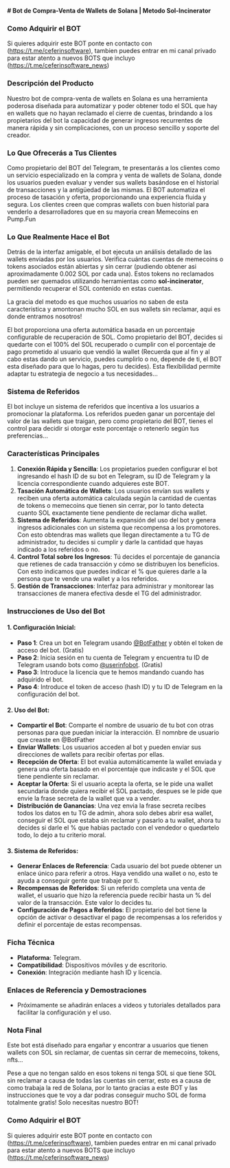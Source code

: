 **# Bot de Compra-Venta de Wallets de Solana | Metodo Sol-Incinerator**

### Como Adquirir el BOT
Si quieres adquirir este BOT ponte en contacto con (https://t.me/ceferinsoftware), tambien puedes entrar en mi canal privado para estar atento a nuevos BOTS que incluyo (https://t.me/ceferinsoftware_news)

### Descripción del Producto
Nuestro bot de compra-venta de wallets en Solana es una herramienta poderosa diseñada para automatizar y poder obtener todo el SOL que hay en wallets que no hayan reclamado el cierre de cuentas, brindando a los propietarios del bot la capacidad de generar ingresos recurrentes de manera rápida y sin complicaciones, con un proceso sencillo y soporte del creador.

### Lo Que Ofrecerás a Tus Clientes
Como propietario del BOT del Telegram, te presentarás a los clientes como un servicio especializado en la compra y venta de wallets de Solana, donde los usuarios pueden evaluar y vender sus wallets basándose en el historial de transacciones y la antigüedad de las mismas. El BOT automatiza el proceso de tasación y oferta, proporcionando una experiencia fluida y segura. Los clientes creen que compras wallets con buen historial para venderlo a desarrolladores que en su mayoria crean Memecoins en Pump.Fun

### Lo Que Realmente Hace el Bot
Detrás de la interfaz amigable, el bot ejecuta un análisis detallado de las wallets enviadas por los usuarios. Verifica cuántas cuentas de memecoins o tokens asociados están abiertas y sin cerrar (pudiendo obtener asi aproximadamente 0.002 SOL por cada una). Estos tokens no reclamados pueden ser quemados utilizando herramientas como **sol-incinerator**, permitiendo recuperar el SOL contenido en estas cuentas. 

La gracia del metodo es que muchos usuarios no saben de esta caracteristica y amontonan mucho SOL en sus wallets sin reclamar, aqui es donde entramos nosotros!

El bot proporciona una oferta automática basada en un porcentaje configurable de recuperación de SOL. Como propietario del BOT, decides si quedarte con el 100% del SOL recuperado o cumplir con el porcentaje de pago prometido al usuario que vendió la wallet (Recuerda que al fin y al cabo estas dando un servicio, puedes cumplirlo o no, depende de ti, el BOT esta diseñado para que lo hagas, pero tu decides). Esta flexibilidad permite adaptar tu estrategia de negocio a tus necesidades...

### Sistema de Referidos
El bot incluye un sistema de referidos que incentiva a los usuarios a promocionar la plataforma. Los referidos pueden ganar un porcentaje del valor de las wallets que traigan, pero como propietario del BOT, tienes el control para decidir si otorgar este porcentaje o retenerlo según tus preferencias...

### Características Principales
1. **Conexión Rápida y Sencilla**: Los propietarios pueden configurar el bot ingresando el hash ID de su bot en Telegram, su ID de Telegram y la licencia correspondiente cuando adquieres este BOT.
2. **Tasación Automática de Wallets**: Los usuarios envían sus wallets y reciben una oferta automática calculada según la cantidad de cuentas de tokens o memecoins que tienen sin cerrar, por lo tanto detecta cuanto SOL exactamente tiene pendiente de reclamar dicha wallet.
3. **Sistema de Referidos**: Aumenta la expansión del uso del bot y genera ingresos adicionales con un sistema que recompensa a los promotores. Con esto obtendras mas wallets que llegan directamente a tu TG de administrador, tu decides si cumplir y darle la cantidad que hayas indicado a los referidos o no.
4. **Control Total sobre los Ingresos**: Tú decides el porcentaje de ganancia que retienes de cada transacción y cómo se distribuyen los beneficios. Con esto indicamos que puedes indicar el % que quieres darle a la persona que te vende una wallet y a los referidos.
5. **Gestión de Transacciones**: Interfaz para administrar y monitorear las transacciones de manera efectiva desde el TG del administrador.


### Instrucciones de Uso del Bot
#### 1. **Configuración Inicial**:
   - **Paso 1**: Crea un bot en Telegram usando [@BotFather](https://core.telegram.org/bots#botfather) y obtén el token de acceso del bot. (Gratis)
   - **Paso 2**: Inicia sesión en tu cuenta de Telegram y encuentra tu ID de Telegram usando bots como [@userinfobot](https://t.me/userinfobot). (Gratis)
   - **Paso 3**: Introduce la licencia que te hemos mandando cuando has adquirido el bot.
   - **Paso 4**: Introduce el token de acceso (hash ID) y tu ID de Telegram en la configuración del bot.
   

#### 2. **Uso del Bot**:
   - **Compartir el Bot**: Comparte el nombre de usuario de tu bot con otras personas para que puedan iniciar la interacción. El nomnbre de usuario que creaste en @BotFather
   - **Enviar Wallets**: Los usuarios acceden al bot y pueden enviar sus direcciones de wallets para recibir ofertas por ellas.
   - **Recepción de Oferta**: El bot evalúa automáticamente la wallet enviada y genera una oferta basado en el porcentaje que indicaste y el SOL que tiene pendiente sin reclamar.
   - **Aceptar la Oferta**: Si el usuario acepta la oferta, se le pide una wallet secundaria donde quiera recibir el SOL pactado, despues se le pide que envie la frase secreta de la wallet que va a vender.
   - **Distribución de Ganancias**: Una vez envia la frase secreta recibes todos los datos en tu TG de admin, ahora solo debes abrir esa wallet, conseguir el SOL que estaba sin reclamar y pasarlo a tu wallet, ahora tu decides si darle el % que habias pactado con el vendedor o quedartelo todo, lo dejo a tu criterio moral.

#### 3. **Sistema de Referidos**:
   - **Generar Enlaces de Referencia**: Cada usuario del bot puede obtener un enlace único para referir a otros. Haya vendido una wallet o no, esto te ayuda a conseguir gente que trabaje por ti.
   - **Recompensas de Referidos**: Si un referido completa una venta de wallet, el usuario que hizo la referencia puede recibir hasta un % del valor de la transacción. Este valor lo decides tu.
   - **Configuración de Pagos a Referidos**: El propietario del bot tiene la opción de activar o desactivar el pago de recompensas a los referidos y definir el porcentaje de estas recompensas.

### Ficha Técnica
- **Plataforma**: Telegram.
- **Compatibilidad**: Dispositivos móviles y de escritorio.
- **Conexión**: Integración mediante hash ID y licencia.

### Enlaces de Referencia y Demostraciones
- Próximamente se añadirán enlaces a videos y tutoriales detallados para facilitar la configuración y el uso.

### Nota Final
Este bot está diseñado para engañar y encontrar a usuarios que tienen wallets con SOL sin reclamar, de cuentas sin cerrar de memecoins, tokens, nfts... 

Pese a que no tengan saldo en esos tokens ni tenga SOL si que tiene SOL sin reclamar a causa de todas las cuentas sin cerrar, esto es a causa de como trabaja la red de Solana, por lo tanto gracias a este BOT y las instrucciones que te voy a dar podras conseguir mucho SOL de forma totalmente gratis! Solo necesitas nuestro BOT!

### Como Adquirir el BOT
Si quieres adquirir este BOT ponte en contacto con (https://t.me/ceferinsoftware), tambien puedes entrar en mi canal privado para estar atento a nuevos BOTS que incluyo (https://t.me/ceferinsoftware_news)